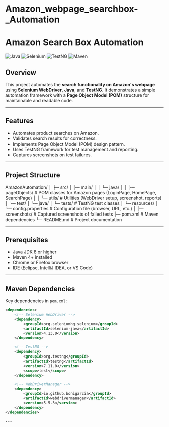 # Amazon_webpage_searchbox-_Automation
# Amazon Search Box Automation

![Java](https://img.shields.io/badge/Java-8+-blue) ![Selenium](https://img.shields.io/badge/Selenium-4.13.0-green) ![TestNG](https://img.shields.io/badge/TestNG-7.11.0-orange) ![Maven](https://img.shields.io/badge/Maven-4+-red)

## Overview
This project automates the **search functionality on Amazon's webpage** using **Selenium WebDriver**, **Java**, and **TestNG**. It demonstrates a simple automation framework with a **Page Object Model (POM)** structure for maintainable and readable code.

---

## Features
- Automates product searches on Amazon.
- Validates search results for correctness.
- Implements Page Object Model (POM) design pattern.
- Uses TestNG framework for test management and reporting.
- Captures screenshots on test failures.

---

## Project Structure
AmazonAutomation/
│
├─ src/
│ ├─ main/
│ │ └─ java/
│ │ ├─ pageObjects/ # POM classes for Amazon pages (LoginPage, HomePage, SearchPage)
│ │ └─ utils/ # Utilities (WebDriver setup, screenshot, reports)
│ └─ test/
│ └─ java/
│ └─ tests/ # TestNG test classes
│ └─ resources/
│ └─ config.properties # Configuration file (browser, URL, etc.)
│
├─ screenshots/ # Captured screenshots of failed tests
├─ pom.xml # Maven dependencies
└─ README.md # Project documentation

---

## Prerequisites
- Java JDK 8 or higher
- Maven 4+ installed
- Chrome or Firefox browser
- IDE (Eclipse, IntelliJ IDEA, or VS Code)

---

## Maven Dependencies
Key dependencies in `pom.xml`:

```xml
<dependencies>
    <!-- Selenium WebDriver -->
    <dependency>
        <groupId>org.seleniumhq.selenium</groupId>
        <artifactId>selenium-java</artifactId>
        <version>4.13.0</version>
    </dependency>

    <!-- TestNG -->
    <dependency>
        <groupId>org.testng</groupId>
        <artifactId>testng</artifactId>
        <version>7.11.0</version>
        <scope>test</scope>
    </dependency>

    <!-- WebDriverManager -->
    <dependency>
        <groupId>io.github.bonigarcia</groupId>
        <artifactId>webdrivermanager</artifactId>
        <version>5.5.3</version>
    </dependency>
</dependencies>

---



